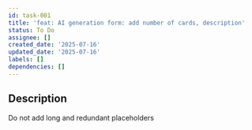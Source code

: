 ```yaml
---
id: task-001
title: 'feat: AI generation form: add number of cards, description'
status: To Do
assignee: []
created_date: '2025-07-16'
updated_date: '2025-07-16'
labels: []
dependencies: []
---
```


## Description

Do not add long and redundant placeholders
